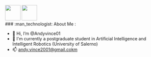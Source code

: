 <div align="left">
  <img  src="https://www.1law.com/wp-content/uploads/2016/08/docubot.gif" height = 50 />
  <img  src="https://www.1law.com/wp-content/uploads/2016/08/docubot.gif" height = 50 />
</div>
### :man_technologist: About Me :


- 👋 Hi, I’m @Andyvince01
- 🌱 I'm currently a postgraduate student in Artificial Intelligence and Intelligent Robotics (University of Salerno)
- 📫 andy.vince2001@gmail.cokm


